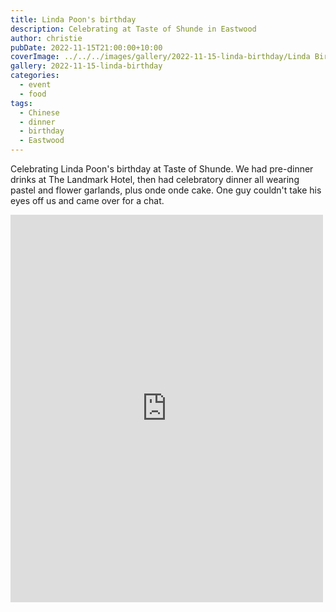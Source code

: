 ```yaml
---
title: Linda Poon's birthday
description: Celebrating at Taste of Shunde in Eastwood
author: christie
pubDate: 2022-11-15T21:00:00+10:00
coverImage: ../../../images/gallery/2022-11-15-linda-birthday/Linda Birthday (7).jpeg
gallery: 2022-11-15-linda-birthday
categories:
  - event
  - food
tags:
  - Chinese
  - dinner
  - birthday
  - Eastwood
---
```


Celebrating Linda Poon's birthday at Taste of Shunde. We had pre-dinner drinks at The Landmark Hotel, then had celebratory dinner all wearing pastel and flower garlands, plus onde onde cake. One guy couldn't take his eyes off us and came over for a chat.

<iframe src="https://www.facebook.com/plugins/post.php?href=https%3A%2F%2Fwww.facebook.com%2Fchris1.tham%2Fposts%2Fpfbid07qz2QZjHEPx3Ba2SqF8dRsryAnrwB6DEXfhuXLz3ihRvyapmSjuKkbRNM7Tv5YTZl&show_text=true&width=500" width="500" height="620" style="border:none;overflow:hidden" scrolling="no" frameborder="0" allowfullscreen="true" allow="autoplay; clipboard-write; encrypted-media; picture-in-picture; web-share"></iframe>

